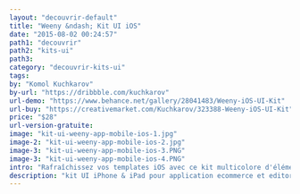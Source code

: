 ```yaml
---
layout: "decouvrir-default"
title: "Weeny &ndash; Kit UI iOS"
date: "2015-08-02 00:24:57"
path1: "decouvrir"
path2: "kits-ui"
path3:
category: "decouvrir-kits-ui"
tags:
by: "Komol Kuchkarov"
by-url: "https://dribbble.com/kuchkarov"
url-demo: "https://www.behance.net/gallery/28041483/Weeny-iOS-UI-Kit"
url-buy: "https://creativemarket.com/Kuchkarov/323388-Weeny-iOS-UI-Kit"
price: "$28"
url-version-gratuite:
image: "kit-ui-weeny-app-mobile-ios-1.jpg"
image-2: "kit-ui-weeny-app-mobile-ios-2.jpg"
image-3: "kit-ui-weeny-app-mobile-ios-3.PNG"
image-3: "kit-ui-weeny-app-mobile-ios-4.PNG"
intro: "Rafraîchissez vos templates iOS avec ce kit multicolore d'éléments UI. 6 catégories de composants avec lesquels vous pourrez concevoir des centaines de combinaisons répondant aussi bien aux besoins design d'une app ecommerce qu'aux contraintes d'un portail éditorial. Ce kit UI iOS est compatible avec Sketch App 3.2+. La version Adobe Photoshop CS6+ arrive prochainement selon KK."
description: "kit UI iPhone & iPad pour application ecommerce et editoriale compatible avec Sketch App 3.2+"
---
```

